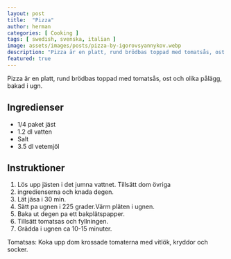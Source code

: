 ```yaml
---
layout: post
title:  "Pizza"
author: herman
categories: [ Cooking ]
tags: [ swedish, svenska, italian ]
image: assets/images/posts/pizza-by-igorovsyannykov.webp
description: "Pizza är en platt, rund brödbas toppad med tomatsås, ost och olika pålägg, bakad i ugn."
featured: true
---
```


Pizza är en platt, rund brödbas toppad med tomatsås, ost och olika pålägg, bakad i ugn.

## Ingredienser
- 1/4  paket jäst
- 1.2 dl vatten
- Salt
- 3.5 dl vetemjöl

## Instruktioner
1. Lös upp jästen i det jumna vattnet. Tillsätt dom övriga
1. ingredienserna och knada degen.
1. Lät jäsa i 30 min.
1. Sätt pa ugnen i 225 grader.Värm pläten i ugnen.
1. Baka ut degen pa ett bakplätspapper.
1. Tillsätt tomatsas och fyllningen.
1. Grädda i ugnen ca 10-15 minuter.

Tomatsas: Koka upp dom krossade tomaterna med vitlök, kryddor och socker.